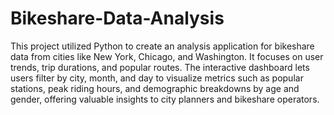 # Bikeshare-Data-Analysis

This project utilized Python to create an analysis application for bikeshare data 
                    from cities like New York, Chicago, and Washington. It focuses on user trends, 
                    trip durations, and popular routes. The interactive dashboard lets users filter by city, month, and day to visualize metrics such as popular stations, peak riding hours, and demographic breakdowns by age and gender, offering valuable insights to city planners and bikeshare operators.
